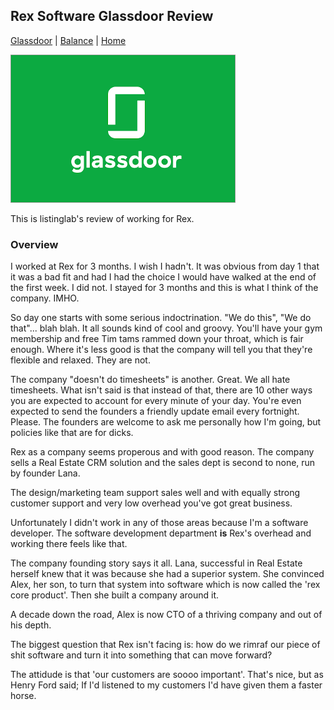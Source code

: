 ## Rex Software Glassdoor Review

[Glassdoor](./) | [Balance](../) | [Home](../../..)

![Featured Image](images/glassdoor.png "Featured Image")

This is listinglab's review of working for Rex.

### Overview

I worked at Rex for 3 months. I wish I hadn't. It was obvious from day 1 that it was a bad fit and had I had the choice I would have walked at the end of the first week. I did not. I stayed for 3 months and this is what I think of the company. IMHO.

So day one starts with some serious indoctrination. "We do this", "We do that"... blah blah. It all sounds kind of cool and groovy. You'll have your gym membership and free Tim tams rammed down your throat, which is fair enough. Where it's less good is that the company will tell you that they're flexible and relaxed. They are not.

The company "doesn't do timesheets" is another. Great. We all hate timesheets. What isn't said is that instead of that, there are 10 other ways you are expected to account for every minute of your day. You're even expected to send the founders a friendly update email every fortnight. Please. The founders are welcome to ask me personally how I'm going, but policies like that are for dicks.

Rex as a company seems properous and with good reason. The company sells a Real Estate CRM solution and the sales dept is second to none, run by founder Lana.

The design/marketing team support sales well and with equally strong customer support and very low overhead you've got great business.

Unfortunately I didn't work in any of those areas because I'm a software developer. The software development department **is** Rex's overhead and working there feels like that.

The company founding story says it all. Lana, successful in Real Estate herself knew that it was because she had a superior system. She convinced Alex, her son, to turn that system into software which is now called the 'rex core product'. Then she built a company around it.

A decade down the road, Alex is now CTO of a thriving company and out of his depth.

The biggest question that Rex isn't facing is: how do we rimraf our piece of shit software and turn it into something that can move forward?

The attidude is that 'our customers are soooo important'. That's nice, but as Henry Ford said; If I'd listened to my customers I'd have given them a faster horse.
